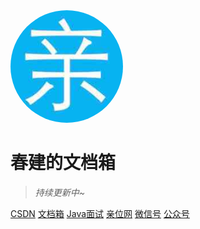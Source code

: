 <img width="180px" style="border-radius: 50%" bor src="./imgs/qin_200x200.jpg">

# 春建的文档箱


> _持续更新中~_


[CSDN](https://yangchunjian.blog.csdn.net)
[文档箱](#积累)
[Java面试](https://javainterview.cn)
[亲位网](https://dearlocation.com)
[微信号](https://www.yangchunjian.com/docbook/imgs/dearlocation.jpeg)
[公众号](https://www.yangchunjian.com/docbook/imgs/qrcode_for_gh_8756901e5b12_344.jpg)

